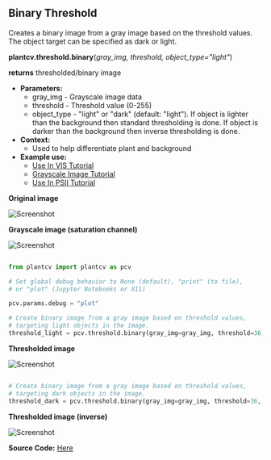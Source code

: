 ## Binary Threshold

Creates a binary image from a gray image based on the threshold values. 
The object target can be specified as dark or light.

**plantcv.threshold.binary**(*gray_img, threshold, object_type="light"*)

**returns** thresholded/binary image

- **Parameters:**
    - gray_img - Grayscale image data
    - threshold - Threshold value (0-255)
    - object_type - "light" or "dark" (default: "light"). If object is lighter than the background then standard 
                    thresholding is done. If object is darker than the background then inverse thresholding is done.
- **Context:**
    - Used to help differentiate plant and background
- **Example use:**
    - [Use In VIS Tutorial](tutorials/vis_tutorial.md)
    - [Grayscale Image Tutorial](tutorials/grayscale_tutorial.md)
    - [Use In PSII Tutorial](tutorials/psII_tutorial.md)
    
**Original image**

![Screenshot](img/documentation_images/binary_threshold/original_image.jpg)

**Grayscale image (saturation channel)**

![Screenshot](img/documentation_images/binary_threshold/saturation_image.jpg)

```python

from plantcv import plantcv as pcv

# Set global debug behavior to None (default), "print" (to file), 
# or "plot" (Jupyter Notebooks or X11)

pcv.params.debug = "plot"

# Create binary image from a gray image based on threshold values, 
# targeting light objects in the image.
threshold_light = pcv.threshold.binary(gray_img=gray_img, threshold=36, object_type='light')

```

**Thresholded image**

![Screenshot](img/documentation_images/binary_threshold/thresholded_image.jpg)

```python

# Create binary image from a gray image based on threshold values, 
# targeting dark objects in the image.
threshold_dark = pcv.threshold.binary(gray_img=gray_img, threshold=36, object_type='dark')

```

**Thresholded image (inverse)**

![Screenshot](img/documentation_images/binary_threshold/thresholded_inverse_image.jpg)

**Source Code:** [Here](https://github.com/danforthcenter/plantcv/blob/main/plantcv/plantcv/threshold/threshold_methods.py)
